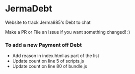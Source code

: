 # JermaDebt
Website to track Jerma985's Debt to chat

Make a PR or File an Issue if you want something changed! :)

### To add a new Payment off Debt
* Add reason in index.html as part of the list
* Update count on line 5 of scripts.js
* Update count on line 80 of bundle.js
